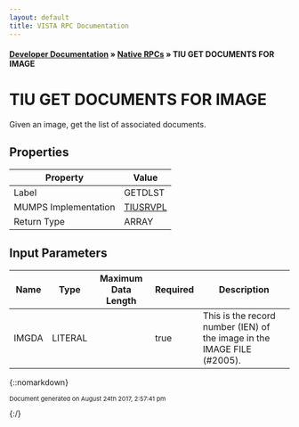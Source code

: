 ```yaml
---
layout: default
title: VISTA RPC Documentation
---
```


#### [Developer Documentation](../index) &#187; [Native RPCs](TableOfContents) &#187; TIU GET DOCUMENTS FOR IMAGE<br/>
# TIU GET DOCUMENTS FOR IMAGE

Given an image, get the list of associated documents.

## Properties

Property | Value
--- | ---
Label | GETDLST
MUMPS Implementation | [TIUSRVPL](http://code.osehra.org/dox/Routine_TIUSRVPL_source.html)
Return Type | ARRAY


## Input Parameters

Name | Type | Maximum Data Length | Required | Description
--- | --- | --- | --- | ---
IMGDA | LITERAL |  | true | This is the record number (IEN) of the image in the IMAGE FILE (#2005). 



{::nomarkdown} <br/><p style="font-size: 11px">Document generated on August 24th 2017, 2:57:41 pm</p>{:/}